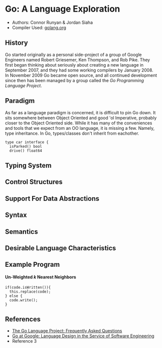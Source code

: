 # Go: A Language Exploration
* Authors: Connor Runyan & Jordan Siaha<br>
* Compiler Used: [golang.org](https://golang.org/dl/)

## History
Go started originally as a personal side-project of a group of Google Engineers named Robert Griesemer, Ken Thompson, and Rob Pike.  They first began thinking about seriously about creating a new language in September 2007, and they had some working compilers by January 2008.  In November 2009 Go became open source, and all continued development since then has been managed by a group called the _Go Programming Language Project_.
## Paradigm
As far as a language paradigm is concerned, it is difficult to pin Go down.  It sits somewhere between Object Oriented and good 'ol Imperative, probably closer to the Object Oriented side.  While it has many of the conveniences and tools that we expect from an OO language, it is missing a few.  Namely, type inheritance.  In Go, types/classes don't inherit from eachother.
```
type car interface {
  isParked() bool
  drive() float64
```

## Typing System

## Control Structures

## Support For Data Abstractions

## Syntax

## Semantics

## Desirable Language Characteristics

## Example Program
#### Un-Weighted _k_ Nearest Neighbors
```
if(code.isWritten()){
  this.replace(code);
} else {
  code.write();
}
```
## References
* [The Go Language Project: Frequently Asked Questions](https://golang.org/doc/faq)
* [Go at Google: Language Design in the Service of Software Engineering](https://talks.golang.org/2012/splash.article)
* Reference 3
